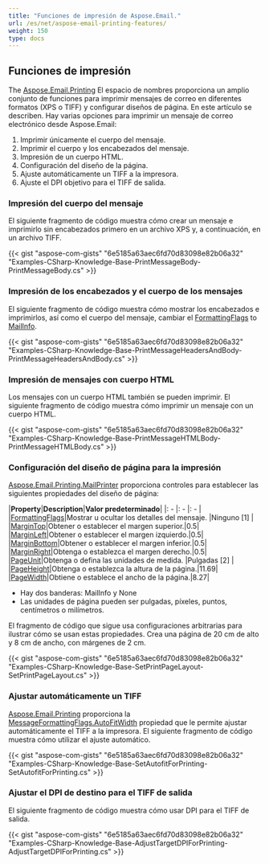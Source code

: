 ```yaml
---
title: "Funciones de impresión de Aspose.Email."
url: /es/net/aspose-email-printing-features/
weight: 150
type: docs
---
```


## **Funciones de impresión**
The [Aspose.Email.Printing](https://apireference.aspose.com/net/email/aspose.email.printing/) El espacio de nombres proporciona un amplio conjunto de funciones para imprimir mensajes de correo en diferentes formatos (XPS o TIFF) y configurar diseños de página. En este artículo se describen. Hay varias opciones para imprimir un mensaje de correo electrónico desde Aspose.Email:

1. Imprimir únicamente el cuerpo del mensaje.
1. Imprimir el cuerpo y los encabezados del mensaje.
1. Impresión de un cuerpo HTML.
1. Configuración del diseño de la página.
1. Ajuste automáticamente un TIFF a la impresora.
1. Ajuste el DPI objetivo para el TIFF de salida.
### **Impresión del cuerpo del mensaje**
El siguiente fragmento de código muestra cómo crear un mensaje e imprimirlo sin encabezados primero en un archivo XPS y, a continuación, en un archivo TIFF.



{{< gist "aspose-com-gists" "6e5185a63aec6fd70d83098e82b06a32" "Examples-CSharp-Knowledge-Base-PrintMessageBody-PrintMessageBody.cs" >}}
### **Impresión de los encabezados y el cuerpo de los mensajes**
El siguiente fragmento de código muestra cómo mostrar los encabezados e imprimirlos, así como el cuerpo del mensaje, cambiar el [FormattingFlags](https://apireference.aspose.com/net/email/aspose.email.printing/mailprinter/properties/formattingflags) to [MailInfo](https://apireference.aspose.com/net/email/aspose.email.printing/messageformattingflags).



{{< gist "aspose-com-gists" "6e5185a63aec6fd70d83098e82b06a32" "Examples-CSharp-Knowledge-Base-PrintMessageHeadersAndBody-PrintMessageHeadersAndBody.cs" >}}
### **Impresión de mensajes con cuerpo HTML**
Los mensajes con un cuerpo HTML también se pueden imprimir. El siguiente fragmento de código muestra cómo imprimir un mensaje con un cuerpo HTML.



{{< gist "aspose-com-gists" "6e5185a63aec6fd70d83098e82b06a32" "Examples-CSharp-Knowledge-Base-PrintMessageHTMLBody-PrintMessageHTMLBody.cs" >}}
### **Configuración del diseño de página para la impresión**
[Aspose.Email.Printing.MailPrinter](https://apireference.aspose.com/net/email/aspose.email.printing/mailprinter) proporciona controles para establecer las siguientes propiedades del diseño de página:

|**Property**|**Description**|**Valor predeterminado**|
|: - |: - |: - |
|[FormattingFlags](https://apireference.aspose.com/net/email/aspose.email.printing/mailprinter/properties/formattingflags)|Mostrar u ocultar los detalles del mensaje. |Ninguno [1] |
|[MarginTop](https://apireference.aspose.com/net/email/aspose.email.printing/mailprinter/properties/margintop)|Obtener o establecer el margen superior.|0.5|
|[MarginLeft](https://apireference.aspose.com/net/email/aspose.email.printing/mailprinter/properties/marginleft)|Obtener o establecer el margen izquierdo.|0.5|
|[MarginBottom](https://apireference.aspose.com/net/email/aspose.email.printing/mailprinter/properties/marginbottom)|Obtener o establecer el margen inferior.|0.5|
|[MarginRight](https://apireference.aspose.com/net/email/aspose.email.printing/mailprinter/properties/marginright)|Obtenga o establezca el margen derecho.|0.5|
|[PageUnit](https://apireference.aspose.com/net/email/aspose.email.printing/mailprinter/properties/pageunit)|Obtenga o defina las unidades de medida. |Pulgadas [2] |
|[PageHeight](https://apireference.aspose.com/net/email/aspose.email.printing/mailprinter/properties/pageheight)|Obtenga o establezca la altura de la página.|11.69|
|[PageWidth](https://apireference.aspose.com/net/email/aspose.email.printing/mailprinter/properties/pagewidth)|Obtiene o establece el ancho de la página.|8.27|
- Hay dos banderas: MailInfo y None
- Las unidades de página pueden ser pulgadas, píxeles, puntos, centímetros o milímetros.

El fragmento de código que sigue usa configuraciones arbitrarias para ilustrar cómo se usan estas propiedades. Crea una página de 20 cm de alto y 8 cm de ancho, con márgenes de 2 cm.



{{< gist "aspose-com-gists" "6e5185a63aec6fd70d83098e82b06a32" "Examples-CSharp-Knowledge-Base-SetPrintPageLayout-SetPrintPageLayout.cs" >}}
### **Ajustar automáticamente un TIFF**
[Aspose.Email.Printing](https://apireference.aspose.com/net/email/aspose.email.printing/) proporciona la [MessageFormattingFlags.AutoFitWidth](https://apireference.aspose.com/net/email/aspose.email.printing/messageformattingflags) propiedad que le permite ajustar automáticamente el TIFF a la impresora. El siguiente fragmento de código muestra cómo utilizar el ajuste automático.



{{< gist "aspose-com-gists" "6e5185a63aec6fd70d83098e82b06a32" "Examples-CSharp-Knowledge-Base-SetAutofitForPrinting-SetAutofitForPrinting.cs" >}}
### **Ajustar el DPI de destino para el TIFF de salida**
El siguiente fragmento de código muestra cómo usar DPI para el TIFF de salida.



{{< gist "aspose-com-gists" "6e5185a63aec6fd70d83098e82b06a32" "Examples-CSharp-Knowledge-Base-AdjustTargetDPIForPrinting-AdjustTargetDPIForPrinting.cs" >}}
